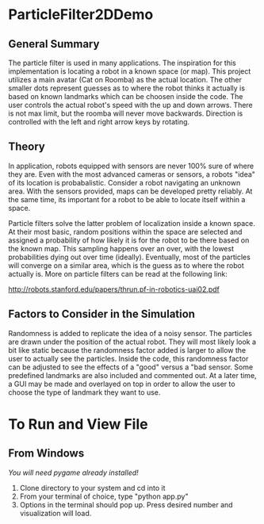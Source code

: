 # ParticleFilter2DDemo

## General Summary
The particle filter is used in many applications. The inspiration for this implementation is locating a robot in a known space (or map). This project utilizes a main avatar (Cat on Roomba) as the actual location. The other smaller dots represent guesses as to where the robot thinks it actually is based on known landmarks which can be choosen inside the code. The user controls the actual robot's speed with the up and down arrows. There is not max limit, but the roomba will never move backwards. Direction is controlled with the left and right arrow keys by rotating. 

## Theory
In application, robots equipped with sensors are never 100% sure of where they are. Even with the most advanced cameras or sensors, a robots "idea" of its location is probabalistic. Consider a robot navigating an unknown area. With the sensors provided, maps can be developed pretty reliably. At the same time, its important for a robot to be able to locate itself within a space.

Particle filters solve the latter problem of localization inside a known space. At their most basic, random positions within the space are selected and assigned a probability of how likely it is for the robot to be there based on the known map. This sampling happens over an over, with the lowest probabilities dying out over time (ideally). Eventually, most of the particles will converge on a similar area, which is the guess as to where the robot actually is. More on particle filters can be read at the following link: 

http://robots.stanford.edu/papers/thrun.pf-in-robotics-uai02.pdf

## Factors to Consider in the Simulation
Randomness is added to replicate the idea of a noisy sensor. The particles are drawn under the position of the actual robot. They will most likely look a bit like static because the randomness factor added is larger to allow the user to actually see the particles. Inside the code, this randomness factor can be adjusted to see the effects of a "good" versus a "bad sensor.
Some predefined landmarks are also included and commented out. At a later time, a GUI may be made and overlayed on top in order to allow the user to choose the type of landmark they want to use.

# To Run and View File
## From Windows
*You will need pygame already installed!*
1. Clone directory to your system and cd into it
2. From your terminal of choice, type "python app.py"
3. Options in the terminal should pop up. Press desired number and visualization will load.